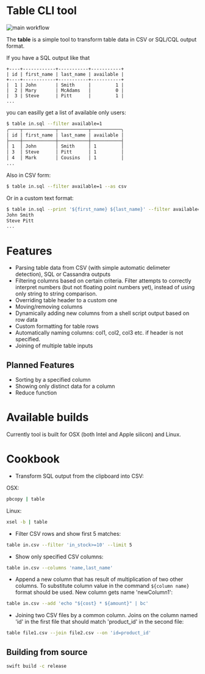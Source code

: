 # Table CLI tool

![main workflow](https://github.com/sergkh/table-cli/actions/workflows/build-test.yaml/badge.svg)

The **table** is a simple tool to transform table data in CSV or SQL/CQL output format.

If you have a SQL output like that

```
+----+------------+-----------+-----------+
| id | first_name | last_name | available |
+----+------------+-----------+-----------+
|  1 | John       | Smith     |         1 |
|  2 | Mary       | McAdams   |         0 |
|  3 | Steve      | Pitt      |         1 |
...
```

you can easilly get a list of available only users:

```bash
$ table in.sql --filter available=1
╭────┬────────────┬───────────┬───────────╮
│ id │ first_name │ last_name │ available │
├────┼────────────┼───────────┼───────────┤
│ 1  │ John       │ Smith     │ 1         │
│ 3  │ Steve      │ Pitt      │ 1         │
│ 4  │ Mark       │ Cousins   │ 1         │
...
```

Also in CSV form:

```bash
$ table in.sql --filter available=1 --as csv
```

Or in a custom text format:

```bash 
$ table in.sql --print '${first_name} ${last_name}' --filter available=1
John Smith
Steve Pitt
...
```

# Features 

* Parsing table data from CSV (with simple automatic delimeter detection), SQL or Cassandra outputs
* Filtering columns based on certain criteria. Filter attempts to correctly interpret numbers (but not floating point numbers yet), instead of using only string to string comparison.
* Overriding table header to a custom one
* Moving/removing columns
* Dynamically adding new columns from a shell script output based on row data
* Custom formatting for table rows
* Automatically naming columns: col1, col2, col3 etc. if header is not specified.
* Joining of multiple table inputs

## Planned Features

* Sorting by a specified column
* Showing only distinct data for a column
* Reduce function

# Available builds

Currently tool is built for OSX (both Intel and Apple silicon) and Linux.

# Cookbook

* Transform SQL output from the clipboard into CSV:

OSX:

```bash
pbcopy | table
```

Linux:

```bash
xsel -b | table
```

* Filter CSV rows and show first 5 matches:

```bash
table in.csv --filter 'in_stock>=10' --limit 5
```

* Show only specified CSV columns:

```bash
table in.csv --columns 'name,last_name'
```

* Append a new column that has result of multiplication of two other columns. To substitute column value in the command `${column name}` format should be used. New column gets name 'newColumn1':

```bash
table in.csv --add 'echo "${cost} * ${amount}" | bc'
```

* Joining two CSV files by a common column. Joins on the column named 'id' in the first file that should match 'product_id' in the second file:

```bash
table file1.csv --join file2.csv --on 'id=product_id'
```

## Building from source

```bash
swift build -c release
```